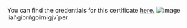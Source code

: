 
You can find the credentials for this certificate [here.](https://www.credential.net/7b8b4a2b-c7bb-4a74-8f11-ee2b6a32d7d1#gs.srbavn)
![image](https://user-images.githubusercontent.com/55329025/157123999-e21fafae-4f20-4fec-9613-68f53738afb9.png)
liañgibrñgoirnigjv´per